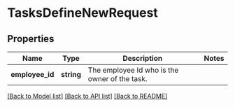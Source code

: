 # TasksDefineNewRequest

## Properties
Name | Type | Description | Notes
------------ | ------------- | ------------- | -------------
**employee_id** | **string** | The employee Id who is the owner of the task. | 

[[Back to Model list]](../README.md#documentation-for-models) [[Back to API list]](../README.md#documentation-for-api-endpoints) [[Back to README]](../README.md)


